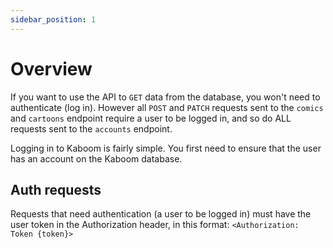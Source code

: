 ```yaml
---
sidebar_position: 1
---
```


# Overview

If you want to use the API to `GET` data from the database, you won't need to authenticate (log in). However all `POST` and `PATCH` requests sent to the `comics`
and `cartoons` endpoint require a user to be logged in, and so do ALL requests sent to the `accounts` endpoint.

Logging in to Kaboom is fairly simple. You first need to ensure that the user has an account on the Kaboom database.

## Auth requests

Requests that need authentication (a user to be logged in) must have the user token in the Authorization header, in this format: `<Authorization: Token {token}>`
